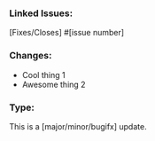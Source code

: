 ### Linked Issues:
[Fixes/Closes] #[issue number]

### Changes:
- Cool thing 1
- Awesome thing 2

### Type:
This is a [major/minor/bugifx] update.
